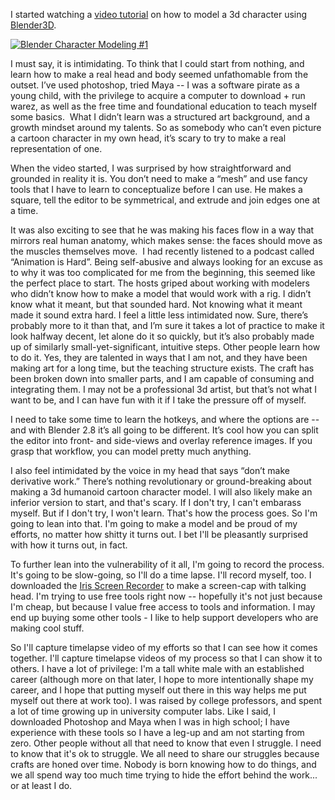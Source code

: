 I started watching a [video tutorial](https://www.youtube.com/watch?v=0QT1GNMevfc) on how to model a 3d character using [Blender3D](https://blender.org).

[![Blender Character Modeling #1](https://img.youtube.com/vi/0QT1GNMevfc/0.jpg)](https://www.youtube.com/watch?v=0QT1GNMevfc)

I must say, it is intimidating. To think that I could start from nothing, and learn how to make a real head and body seemed unfathomable from the outset. I’ve used photoshop, tried Maya -- I was a software pirate as a young child, with the privilege to acquire a computer to download + run warez, as well as the free time and foundational education to teach myself some basics. 
What I didn’t learn was a structured art background, and a growth mindset around my talents. So as somebody who can’t even picture a cartoon character in my own head, it’s scary to try to make a real representation of one. 

When the video started, I was surprised by how straightforward and grounded in reality it is. You don’t need to make a “mesh” and use fancy tools that I have to learn to conceptualize before I can use. He makes a square, tell the editor to be symmetrical, and extrude and join edges one at a time.

It was also exciting to see that he was making his faces flow in a way that mirrors real human anatomy, which makes sense: the faces should move as the muscles themselves move. 
I had recently listened to a podcast called “Animation is Hard”. Being self-abusive and always looking for an excuse as to why it was too complicated for me from the beginning, this seemed like the perfect place to start. The hosts griped about working with modelers who didn’t know how to make a model that would work with a rig. I didn’t know what it meant, but that sounded hard. Not knowing what it meant made it sound extra hard. I feel a little less intimidated now. Sure, there’s probably more to it than that, and I’m sure it takes a lot of practice to make it look halfway decent, let alone do it so quickly, but it’s also probably made up of similarly small-yet-significant, intuitive steps. Other people learn how to do it. Yes, they are talented in ways that I am not, and they have been making art for a long time, but the teaching structure exists. The craft has been broken down into smaller parts, and I am capable of consuming and integrating them. I may not be a professional 3d artist, but that’s not what I want to be, and I can have fun with it if I take the pressure off of myself.

I need to take some time to learn the hotkeys, and where the options are -- and with Blender 2.8 it’s all going to be different. It’s cool how you can split the editor into front- and side-views and overlay reference images. If you grasp that workflow, you can model pretty much anything.

I also feel intimidated by the voice in my head that says “don’t make derivative work.” There’s nothing revolutionary or ground-breaking about making a 3d humanoid cartoon character model. I will also likely make an inferior version to start, and that's scary. If I don't try, I can't embarass myself. But if I don't try, I won't learn. That's how the process goes. So I'm going to lean into that. I'm going to make a model and be proud of my efforts, no matter how shitty it turns out. I bet I'll be pleasantly surprised with how it turns out, in fact.

To further lean into the vulnerability of it all, I'm going to record the process. It's going to be slow-going, so I'll do a time lapse. I'll record myself, too. I downloaded the [Iris Screen Recorder](https://staticz.com/iris/) to make a screen-cap with talking head. I'm trying to use free tools right now -- hopefully it's not just because I'm cheap, but because I value free access to tools and information. I may end up buying some other tools - I like to help support developers who are making cool stuff.

So I'll capture timelapse video of my efforts so that I can see how it comes together. I'll capture timelapse videos of my process so that I can show it to others. I have a lot of privilege: I'm a tall white male with an established career (although more on that later, I hope to more intentionally shape my career, and I hope that putting myself out there in this way helps me put myself out there at work too). I was raised by college professors, and spent a lot of time growing up in university computer labs. Like I said, I downloaded Photoshop and Maya when I was in high school; I have experience with these tools so I have a leg-up and am not starting from zero. Other people without all that need to know that even I struggle. I need to know that it's ok to struggle. We all need to share our struggles because crafts are honed over time. Nobody is born knowing how to do things, and we all spend way too much time trying to hide the effort behind the work... or at least I do. 